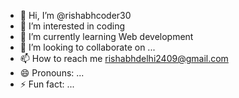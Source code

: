 - 👋 Hi, I’m @rishabhcoder30
- 👀 I’m interested in coding 
- 🌱 I’m currently learning Web development
- 💞️ I’m looking to collaborate on ...
- 📫 How to reach me rishabhdelhi2409@gmail.com
- 😄 Pronouns: ...
- ⚡ Fun fact: ...

<!---
rishabhcoder30/rishabhcoder30 is a ✨ special ✨ repository because its `README.md` (this file) appears on your GitHub profile.
You can click the Preview link to take a look at your changes.
--->
